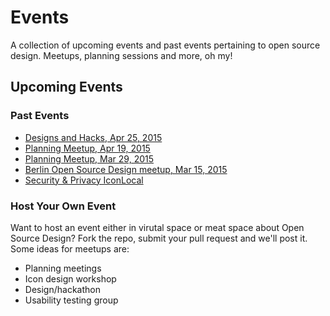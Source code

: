 # Events

A collection of upcoming events and past events pertaining to open source design. Meetups, planning sessions and more, oh my!


## Upcoming Events



### Past Events

- [Designs and Hacks, Apr 25, 2015](2015-04-25-designs-and-hacks.md)
- [Planning Meetup, Apr 19, 2015](2015-04-19-planning-meetup.md)
- [Planning Meetup, Mar 29, 2015](2015-03-29-planning-meetup.md)
- [Berlin Open Source Design meetup, Mar 15, 2015](2015-03-15%20Berlin%20Open%20Source%20Design%20meetup.md)
- [Security & Privacy IconLocal](http://gandre.ws/blog/blog/2015/03/25/ctf-iconlocal-rough-sketches/)

### Host Your Own Event

Want to host an event either in virutal space or meat space about Open Source Design? Fork the repo, submit your pull request and we'll post it. Some ideas for meetups are:

- Planning meetings
- Icon design workshop
- Design/hackathon
- Usability testing group
